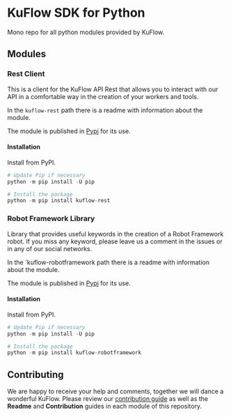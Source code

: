 # KuFlow SDK for Python

Mono repo for all python modules provided by KuFlow.

## Modules

### Rest Client

This is a client for the KuFlow API Rest that allows you to interact with our API in a comfortable way in the creation of your workers and tools.

In the `kuflow-rest` path there is a readme with information about the module.

The module is published in [Pypi](https://pypi.org/project/kuflow-rest/) for its use.

#### Installation

Install from PyPI.

```python
# Update Pip if necessary
python -m pip install -U pip

# Install the package
python -m pip install kuflow-rest
```

### Robot Framework Library

Library that provides useful keywords in the creation of a Robot Framework robot. If you miss any keyword, please leave us a comment in the issues or in any of our social networks.

In the `kuflow-robotframework path there is a readme with information about the module.

The module is published in [Pypi](https://pypi.org/project/kuflow-robotframework/) for its use.

#### Installation

Install from PyPI.

```python
# Update Pip if necessary
python -m pip install -U pip

# Install the package
python -m pip install kuflow-robotframework
```

## Contributing

We are happy to receive your help and comments, together we will dance a wonderful KuFlow. Please review our [contribution guide](CONTRIBUTING.md) as well as the **Readme** and **Contribution** guides in each module of this repository.
